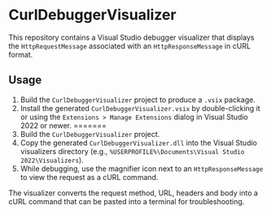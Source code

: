 # CurlDebuggerVisualizer

This repository contains a Visual Studio debugger visualizer that displays the
`HttpRequestMessage` associated with an `HttpResponseMessage` in cURL format.

## Usage


1. Build the `CurlDebuggerVisualizer` project to produce a `.vsix` package.
2. Install the generated `CurlDebuggerVisualizer.vsix` by double-clicking it or
   using the `Extensions > Manage Extensions` dialog in Visual Studio 2022 or
   newer.
=======
1. Build the `CurlDebuggerVisualizer` project.
2. Copy the generated `CurlDebuggerVisualizer.dll` into the Visual Studio
   visualizers directory (e.g., `%USERPROFILE%\Documents\Visual Studio 2022\Visualizers`).
3. While debugging, use the magnifier icon next to an `HttpResponseMessage` to
   view the request as a cURL command.

The visualizer converts the request method, URL, headers and body into a cURL
command that can be pasted into a terminal for troubleshooting.
